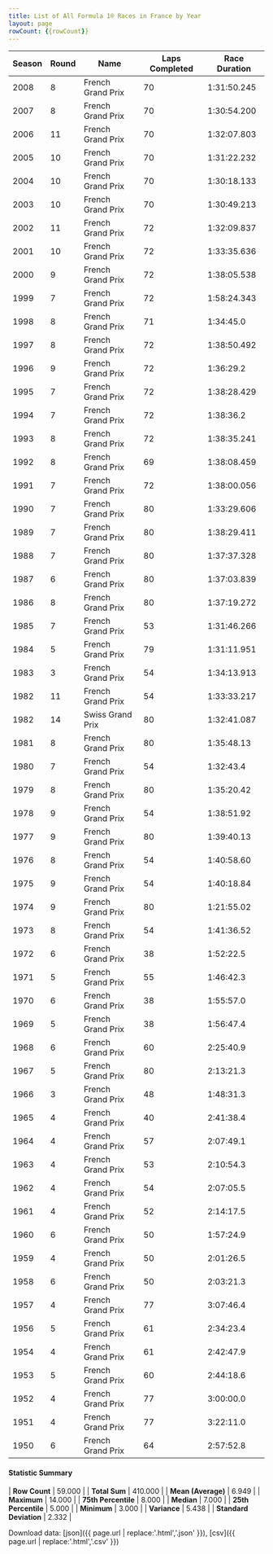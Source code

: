 ```yaml
---
title: List of All Formula 1® Races in France by Year
layout: page
rowCount: {{rowCount}}
---
```


| Season | Round | Name | Laps Completed | Race Duration |
|--|--|--|--|--|
| 2008 | 8 | French Grand Prix | 70 | 1:31:50.245 |
| 2007 | 8 | French Grand Prix | 70 | 1:30:54.200 |
| 2006 | 11 | French Grand Prix | 70 | 1:32:07.803 |
| 2005 | 10 | French Grand Prix | 70 | 1:31:22.232 |
| 2004 | 10 | French Grand Prix | 70 | 1:30:18.133 |
| 2003 | 10 | French Grand Prix | 70 | 1:30:49.213 |
| 2002 | 11 | French Grand Prix | 72 | 1:32:09.837 |
| 2001 | 10 | French Grand Prix | 72 | 1:33:35.636 |
| 2000 | 9 | French Grand Prix | 72 | 1:38:05.538 |
| 1999 | 7 | French Grand Prix | 72 | 1:58:24.343 |
| 1998 | 8 | French Grand Prix | 71 | 1:34:45.0 |
| 1997 | 8 | French Grand Prix | 72 | 1:38:50.492 |
| 1996 | 9 | French Grand Prix | 72 | 1:36:29.2 |
| 1995 | 7 | French Grand Prix | 72 | 1:38:28.429 |
| 1994 | 7 | French Grand Prix | 72 | 1:38:36.2 |
| 1993 | 8 | French Grand Prix | 72 | 1:38:35.241 |
| 1992 | 8 | French Grand Prix | 69 | 1:38:08.459 |
| 1991 | 7 | French Grand Prix | 72 | 1:38:00.056 |
| 1990 | 7 | French Grand Prix | 80 | 1:33:29.606 |
| 1989 | 7 | French Grand Prix | 80 | 1:38:29.411 |
| 1988 | 7 | French Grand Prix | 80 | 1:37:37.328 |
| 1987 | 6 | French Grand Prix | 80 | 1:37:03.839 |
| 1986 | 8 | French Grand Prix | 80 | 1:37:19.272 |
| 1985 | 7 | French Grand Prix | 53 | 1:31:46.266 |
| 1984 | 5 | French Grand Prix | 79 | 1:31:11.951 |
| 1983 | 3 | French Grand Prix | 54 | 1:34:13.913 |
| 1982 | 11 | French Grand Prix | 54 | 1:33:33.217 |
| 1982 | 14 | Swiss Grand Prix | 80 | 1:32:41.087 |
| 1981 | 8 | French Grand Prix | 80 | 1:35:48.13 |
| 1980 | 7 | French Grand Prix | 54 | 1:32:43.4 |
| 1979 | 8 | French Grand Prix | 80 | 1:35:20.42 |
| 1978 | 9 | French Grand Prix | 54 | 1:38:51.92 |
| 1977 | 9 | French Grand Prix | 80 | 1:39:40.13 |
| 1976 | 8 | French Grand Prix | 54 | 1:40:58.60 |
| 1975 | 9 | French Grand Prix | 54 | 1:40:18.84 |
| 1974 | 9 | French Grand Prix | 80 | 1:21:55.02 |
| 1973 | 8 | French Grand Prix | 54 | 1:41:36.52 |
| 1972 | 6 | French Grand Prix | 38 | 1:52:22.5 |
| 1971 | 5 | French Grand Prix | 55 | 1:46:42.3 |
| 1970 | 6 | French Grand Prix | 38 | 1:55:57.0 |
| 1969 | 5 | French Grand Prix | 38 | 1:56:47.4 |
| 1968 | 6 | French Grand Prix | 60 | 2:25:40.9 |
| 1967 | 5 | French Grand Prix | 80 | 2:13:21.3 |
| 1966 | 3 | French Grand Prix | 48 | 1:48:31.3 |
| 1965 | 4 | French Grand Prix | 40 | 2:41:38.4 |
| 1964 | 4 | French Grand Prix | 57 | 2:07:49.1 |
| 1963 | 4 | French Grand Prix | 53 | 2:10:54.3 |
| 1962 | 4 | French Grand Prix | 54 | 2:07:05.5 |
| 1961 | 4 | French Grand Prix | 52 | 2:14:17.5 |
| 1960 | 6 | French Grand Prix | 50 | 1:57:24.9 |
| 1959 | 4 | French Grand Prix | 50 | 2:01:26.5 |
| 1958 | 6 | French Grand Prix | 50 | 2:03:21.3 |
| 1957 | 4 | French Grand Prix | 77 | 3:07:46.4 |
| 1956 | 5 | French Grand Prix | 61 | 2:34:23.4 |
| 1954 | 4 | French Grand Prix | 61 | 2:42:47.9 |
| 1953 | 5 | French Grand Prix | 60 | 2:44:18.6 |
| 1952 | 4 | French Grand Prix | 77 | 3:00:00.0 |
| 1951 | 4 | French Grand Prix | 77 | 3:22:11.0 |
| 1950 | 6 | French Grand Prix | 64 | 2:57:52.8 |

#### Statistic Summary

| **Row Count** | 59.000 |
| **Total Sum** | 410.000 |
| **Mean (Average)** | 6.949 |
| **Maximum** | 14.000 |
| **75th Percentile** | 8.000 |
| **Median** | 7.000 |
| **25th Percentile** | 5.000 |
| **Minimum** | 3.000 |
| **Variance** | 5.438 |
| **Standard Deviation** | 2.332 |

Download data: [json]({{ page.url | replace:'.html','.json' }}), [csv]({{ page.url | replace:'.html','.csv' }})
